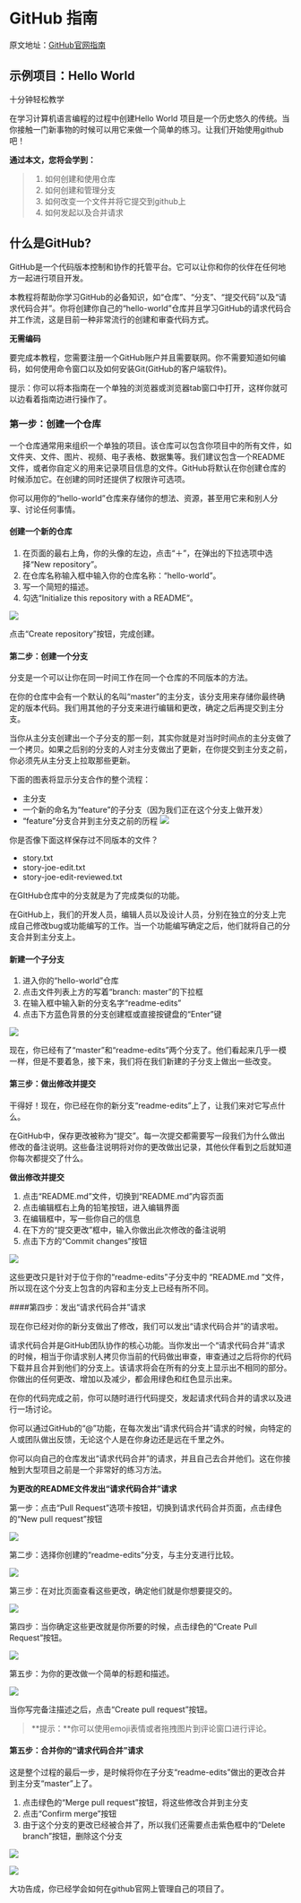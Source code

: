 # GitHub 指南

原文地址：[GitHub官网指南](https://guides.github.com/activities/hello-world/)

## 示例项目：Hello World

十分钟轻松教学

在学习计算机语言编程的过程中创建Hello World 项目是一个历史悠久的传统。当你接触一门新事物的时候可以用它来做一个简单的练习。让我们开始使用github吧！

**通过本文，您将会学到：**

>1. 如何创建和使用仓库
>2. 如何创建和管理分支
>3. 如何改变一个文件并将它提交到github上
>4. 如何发起以及合并请求

## 什么是GitHub?

GitHub是一个代码版本控制和协作的托管平台。它可以让你和你的伙伴在任何地方一起进行项目开发。

本教程将帮助你学习GitHub的必备知识，如“仓库”、“分支”、“提交代码”以及“请求代码合并”。你将创建你自己的“hello-world”仓库并且学习GitHub的请求代码合并工作流，这是目前一种非常流行的创建和审查代码方式。

**无需编码**

要完成本教程，您需要注册一个GitHub账户并且需要联网。你不需要知道如何编码，如何使用命令窗口以及如何安装Git(GitHub的客户端软件)。

提示：你可以将本指南在一个单独的浏览器或浏览器tab窗口中打开，这样你就可以边看着指南边进行操作了。

### 第一步：创建一个仓库

一个仓库通常用来组织一个单独的项目。该仓库可以包含你项目中的所有文件，如文件夹、文件、图片、视频、电子表格、数据集等。我们建议包含一个README文件，或者你自定义的用来记录项目信息的文件。GitHub将默认在你创建仓库的时候添加它。在创建的同时还提供了权限许可选项。

你可以用你的“hello-world”仓库来存储你的想法、资源，甚至用它来和别人分享、讨论任何事情。

#### 创建一个新的仓库

1. 在页面的最右上角，你的头像的左边，点击“＋”，在弹出的下拉选项中选择“New repository”。
2. 在仓库名称输入框中输入你的仓库名称：“hello-world”。
3. 写一个简短的描述。
4. 勾选“Initialize this repository with a README”。

![](https://guides.github.com/activities/hello-world/create-new-repo.png)

点击“Create repository”按钮，完成创建。

#### 第二步：创建一个分支

分支是一个可以让你在同一时间工作在同一个仓库的不同版本的方法。

在你的仓库中会有一个默认的名叫“master”的主分支，该分支用来存储你最终确定的版本代码。我们用其他的子分支来进行编辑和更改，确定之后再提交到主分支。

当你从主分支创建出一个子分支的那一刻，其实你就是对当时时间点的主分支做了一个拷贝。如果之后别的分支的人对主分支做出了更新，在你提交到主分支之前，你必须先从主分支上拉取那些更新。

下面的图表将显示分支合作的整个流程：

- 主分支
- 一个新的命名为“feature”的子分支（因为我们正在这个分支上做开发）
- “feature”分支合并到主分支之前的历程
![](https://guides.github.com/activities/hello-world/branching.png)

你是否像下面这样保存过不同版本的文件？

- story.txt
- story-joe-edit.txt
- story-joe-edit-reviewed.txt

在GItHub仓库中的分支就是为了完成类似的功能。

在GitHub上，我们的开发人员，编辑人员以及设计人员，分别在独立的分支上完成自己修改bug或功能编写的工作。当一个功能编写确定之后，他们就将自己的分支合并到主分支上。

#### 新建一个子分支

1. 进入你的“hello-world”仓库
2. 点击文件列表上方的写着“branch: master”的下拉框
3. 在输入框中输入新的分支名字“readme-edits”
4. 点击下方蓝色背景的分支创建框或直接按键盘的“Enter”键

![](https://guides.github.com/activities/hello-world/readme-edits.gif)

现在，你已经有了“master”和“readme-edits”两个分支了。他们看起来几乎一模一样，但是不要着急，接下来，我们将在我们新建的子分支上做出一些改变。

#### 第三步：做出修改并提交

干得好！现在，你已经在你的新分支“readme-edits”上了，让我们来对它写点什么。

在GitHub中，保存更改被称为“提交”。每一次提交都需要写一段我们为什么做出修改的备注说明。这些备注说明将对你的更改做出记录，其他伙伴看到之后就知道你每次都提交了什么。

**做出修改并提交**

1. 点击“README.md”文件，切换到“README.md”内容页面
2. 点击编辑框右上角的铅笔按钮，进入编辑界面
3. 在编辑框中，写一些你自己的信息
4. 在下方的“提交更改”框中，输入你做出此次修改的备注说明
5. 点击下方的“Commit changes”按钮

![](https://guides.github.com/activities/hello-world/commit.png)

这些更改只是针对于位于你的“readme-edits”子分支中的 “README.md ”文件，所以现在这个分支上包含的内容和主分支上已经有所不同。

####第四步：发出“请求代码合并”请求

现在你已经对你的新分支做出了修改，我们可以发出“请求代码合并”的请求啦。

请求代码合并是GitHub团队协作的核心功能。当你发出一个“请求代码合并”请求的时候，相当于你请求别人拷贝你当前的代码做出审查，审查通过之后将你的代码下载并且合并到他们的分支上。该请求将会在所有的分支上显示出不相同的部分。你做出的任何更改、增加以及减少，都会用绿色和红色显示出来。

在你的代码完成之前，你可以随时进行代码提交，发起请求代码合并的请求以及进行一场讨论。

你可以通过GitHub的“@”功能，在每次发出“请求代码合并”请求的时候，向特定的人或团队做出反馈，无论这个人是在你身边还是远在千里之外。

你可以向自己的仓库发出“请求代码合并”的请求，并且自己去合并他们。这在你接触到大型项目之前是一个非常好的练习方法。

**为更改的README文件发出“请求代码合并”请求**

第一步：点击“Pull Request”选项卡按钮，切换到请求代码合并页面，点击绿色的“New pull request”按钮

![](https://guides.github.com/activities/hello-world/pr-tab.gif)

第二步：选择你创建的“readme-edits”分支，与主分支进行比较。

![](https://guides.github.com/activities/hello-world/pick-branch.png)

第三步：在对比页面查看这些更改，确定他们就是你想要提交的。

![](https://guides.github.com/activities/hello-world/diff.png)

第四步：当你确定这些更改就是你所要的时候，点击绿色的“Create Pull Request”按钮。

![](https://guides.github.com/activities/hello-world/create-pr.png)

第五步：为你的更改做一个简单的标题和描述。

![](https://guides.github.com/activities/hello-world/pr-form.png)

当你写完备注描述之后，点击“Create pull request”按钮。

>**提示：**你可以使用emoji表情或者拖拽图片到评论窗口进行评论。

#### 第五步：合并你的“请求代码合并”请求

这是整个过程的最后一步，是时候将你在子分支“readme-edits”做出的更改合并到主分支“master”上了。

1. 点击绿色的“Merge pull request”按钮，将这些修改合并到主分支
2. 点击“Confirm merge”按钮
3. 由于这个分支的更改已经被合并了，所以我们还需要点击紫色框中的“Delete branch”按钮，删除这个分支

![](https://guides.github.com/activities/hello-world/merge-button.png)

![](https://guides.github.com/activities/hello-world/delete-button.png)


大功告成，你已经学会如何在github官网上管理自己的项目了。


